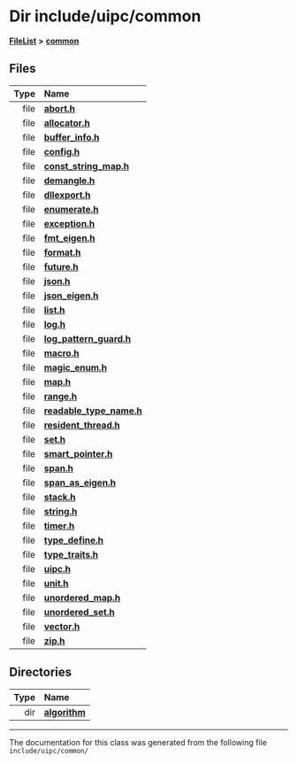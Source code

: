 

# Dir include/uipc/common



[**FileList**](files.md) **>** [**common**](dir_fe04c8fb910be76d82cd33e795163b9b.md)












## Files

| Type | Name |
| ---: | :--- |
| file | [**abort.h**](abort_8h.md) <br> |
| file | [**allocator.h**](allocator_8h.md) <br> |
| file | [**buffer\_info.h**](buffer__info_8h.md) <br> |
| file | [**config.h**](config_8h.md) <br> |
| file | [**const\_string\_map.h**](const__string__map_8h.md) <br> |
| file | [**demangle.h**](demangle_8h.md) <br> |
| file | [**dllexport.h**](dllexport_8h.md) <br> |
| file | [**enumerate.h**](enumerate_8h.md) <br> |
| file | [**exception.h**](exception_8h.md) <br> |
| file | [**fmt\_eigen.h**](fmt__eigen_8h.md) <br> |
| file | [**format.h**](format_8h.md) <br> |
| file | [**future.h**](future_8h.md) <br> |
| file | [**json.h**](json_8h.md) <br> |
| file | [**json\_eigen.h**](json__eigen_8h.md) <br> |
| file | [**list.h**](list_8h.md) <br> |
| file | [**log.h**](log_8h.md) <br> |
| file | [**log\_pattern\_guard.h**](log__pattern__guard_8h.md) <br> |
| file | [**macro.h**](common_2macro_8h.md) <br> |
| file | [**magic\_enum.h**](magic__enum_8h.md) <br> |
| file | [**map.h**](map_8h.md) <br> |
| file | [**range.h**](range_8h.md) <br> |
| file | [**readable\_type\_name.h**](readable__type__name_8h.md) <br> |
| file | [**resident\_thread.h**](resident__thread_8h.md) <br> |
| file | [**set.h**](set_8h.md) <br> |
| file | [**smart\_pointer.h**](smart__pointer_8h.md) <br> |
| file | [**span.h**](span_8h.md) <br> |
| file | [**span\_as\_eigen.h**](span__as__eigen_8h.md) <br> |
| file | [**stack.h**](stack_8h.md) <br> |
| file | [**string.h**](string_8h.md) <br> |
| file | [**timer.h**](timer_8h.md) <br> |
| file | [**type\_define.h**](common_2type__define_8h.md) <br> |
| file | [**type\_traits.h**](type__traits_8h.md) <br> |
| file | [**uipc.h**](common_2uipc_8h.md) <br> |
| file | [**unit.h**](unit_8h.md) <br> |
| file | [**unordered\_map.h**](unordered__map_8h.md) <br> |
| file | [**unordered\_set.h**](unordered__set_8h.md) <br> |
| file | [**vector.h**](vector_8h.md) <br> |
| file | [**zip.h**](zip_8h.md) <br> |


## Directories

| Type | Name |
| ---: | :--- |
| dir | [**algorithm**](dir_c185d05b92bc8b629594f315306e85d1.md) <br> |

























































------------------------------
The documentation for this class was generated from the following file `include/uipc/common/`

